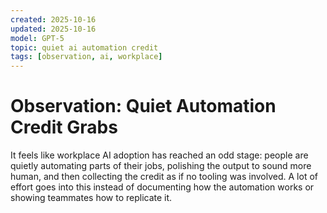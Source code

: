 ```yaml
---
created: 2025-10-16
updated: 2025-10-16
model: GPT-5
topic: quiet ai automation credit
tags: [observation, ai, workplace]
---
```


# Observation: Quiet Automation Credit Grabs

It feels like workplace AI adoption has reached an odd stage: people are quietly automating parts of their jobs, polishing the output to sound more human, and then collecting the credit as if no tooling was involved. A lot of effort goes into this instead of documenting how the automation works or showing teammates how to replicate it.